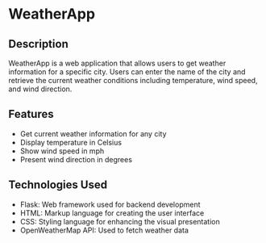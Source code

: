 # WeatherApp

## Description
WeatherApp is a web application that allows users to get weather information for a specific city. Users can enter the name of the city and retrieve the current weather conditions including temperature, wind speed, and wind direction.

## Features
- Get current weather information for any city
- Display temperature in Celsius
- Show wind speed in mph
- Present wind direction in degrees

## Technologies Used
- Flask: Web framework used for backend development
- HTML: Markup language for creating the user interface
- CSS: Styling language for enhancing the visual presentation
- OpenWeatherMap API: Used to fetch weather data

